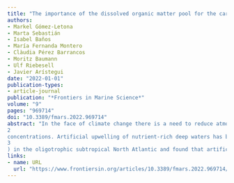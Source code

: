 ```yaml
---
title: "The importance of the dissolved organic matter pool for the carbon sequestration potential of artificial upwelling"
authors:
- Markel Gómez-Letona
- Marta Sebastián
- Isabel Baños
- María Fernanda Montero
- Clàudia Pérez Barrancos
- Moritz Baumann
- Ulf Riebesell
- Javier Arístegui
date: "2022-01-01"
publication-types:
- article-journal
publication: "*Frontiers in Marine Science*"
volume: "9"
pages: "969714"
doi: "10.3389/fmars.2022.969714"
abstract: "In the face of climate change there is a need to reduce atmospheric CO
2
concentrations. Artificial upwelling of nutrient-rich deep waters has been proposed as a method to enhance the biological carbon pump in oligotrophic oceanic regions in order to increase carbon sequestration. Here we examine the effect of different artificial upwelling intensities and modes (single pulse versus recurring pulses) on the dynamics of the dissolved organic matter pool (DOM). We introduced nutrient-rich deep water to large scale mesocosms (textasciitilde44 m
3
) in the oligotrophic subtropical North Atlantic and found that artificial upwelling strongly increased DOM concentrations and changed its characteristics. The magnitude of the observed changes was related to the upwelling intensity: more intense treatments led to higher accumulation of dissolved organic carbon (&gt;70 μM of excess DOC over ambient waters for the most intense) and to comparatively stronger changes in DOM characteristics (increased proportions of chromophoric DOM (CDOM) and humic-like fluorescent DOM), suggesting a transformation of the DOM pool at the molecular level. Moreover, the single upwelling pulse resulted in higher CDOM quantities with higher molecular weight than the recurring upwelling mode. Together, our results indicate that under artificial upwelling, large DOM pools may accumulate in the surface ocean without being remineralized in the short-term. Possible reasons for this persistence could be a combination of the molecular diversification of DOM due to microbial reworking, nutrient limitation and reduced metabolic capabilities of the prokaryotic communities within the mesocosms. Our study demonstrates the importance of the DOC pool when assessing the carbon sequestration potential of artificial upwelling."
links:
- name: URL
  url: "https://www.frontiersin.org/articles/10.3389/fmars.2022.969714/full"
---
```

